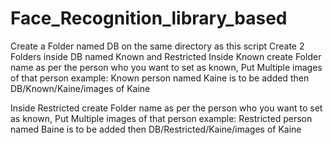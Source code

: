 # Face_Recognition_library_based
Create a Folder named DB on the same directory as this script 
Create 2 Folders inside DB named Known and Restricted 
Inside Known create Folder name as per the person who you want to set as known, Put Multiple images of that person 
example:
Known person named Kaine is to be added then 
DB/Known/Kaine/images of Kaine

Inside Restricted create Folder name as per the person who you want to set as known, Put Multiple images of that person 
example:
Restricted person named Baine is to be added then 
DB/Restricted/Kaine/images of Kaine
